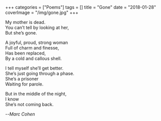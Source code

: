 +++
categories = ["Poems"]
tags = []
title = "Gone"
date = "2018-01-28"
coverImage = "/img/gone.jpg"
+++

<!--more-->
My mother is dead.  
You can’t tell by looking at her,  
But she’s gone.  
 
A joyful, proud, strong woman  
Full of charm and finesse,  
Has been replaced,  
By a cold and callous shell.  

I tell myself she’ll get better.  
She’s just going through a phase.  
She’s a prisoner  
Waiting for parole.  

But in the middle of the night,  
I know  
She’s not coming back.  

--<cite>Marc Cohen</cite>
